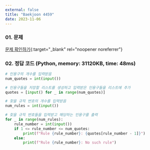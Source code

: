 ```yaml
---
external: false
title: "Baekjoon 4459"
date: 2023-11-06
---
```


### 01. 문제

[문제 확인하기](https://www.acmicpc.net/problem/4459){:target="_blank" rel="noopener noreferrer"}

### 02. 정답 코드 (Python, memory: 31120KB, time: 48ms)

```Python
# 인용구의 개수를 입력받음
num_quotes = int(input())

# 인용구들을 저장할 리스트를 생성하고 입력받은 인용구들을 리스트에 추가
quotes = [input() for _ in range(num_quotes)]

# 찾을 규칙 번호의 개수를 입력받음
num_rules = int(input())

# 찾을 규칙 번호들을 입력받고 해당하는 인용구를 출력
for _ in range(num_rules):
    rule_number = int(input())
    if 1 <= rule_number <= num_quotes:
        print(f"Rule {rule_number}: {quotes[rule_number - 1]}")
    else:
        print(f"Rule {rule_number}: No such rule")
```
